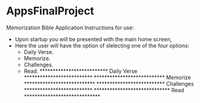 # AppsFinalProject
Memorization Bible Application
Instructions for use:

* Upon startup you will be presented with the main home screen,
* Here the user will have the option of slelecting one of the four options:
  * Daily Verse.
  * Memorize.
  * Challenges.
  * Read.
************************** Daily Verse **************************
*************************** Memorize ***************************
************************** Challenges **************************
***************************** Read *****************************

